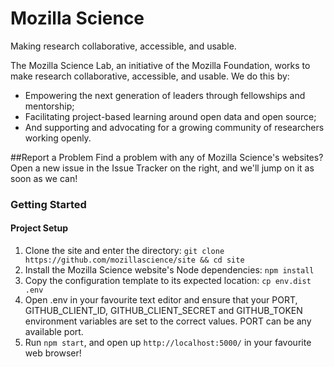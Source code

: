 Mozilla Science
===============

Making research collaborative, accessible, and usable.

The Mozilla Science Lab, an initiative of the Mozilla Foundation, works to make research collaborative, accessible, and usable. We do this by:

* Empowering the next generation of leaders through fellowships and mentorship;
* Facilitating project-based learning around open data and open source;
* And supporting and advocating for a growing community of researchers working openly.

##Report a Problem
Find a problem with any of Mozilla Science's websites?  Open a new issue in the Issue Tracker on the right, and we'll jump on it as soon as we can!


### Getting Started

#### Project Setup

1. Clone the site and enter the directory: `git clone https://github.com/mozillascience/site && cd site`
2. Install the Mozilla Science website's Node dependencies: `npm install`
3. Copy the configuration template to its expected location: `cp env.dist .env`
4. Open .env in your favourite text editor and ensure that your PORT, GITHUB_CLIENT_ID, GITHUB_CLIENT_SECRET and GITHUB_TOKEN environment variables are set to the correct values. PORT can be any available port.
4. Run `npm start`, and open up `http://localhost:5000/` in your favourite web browser!